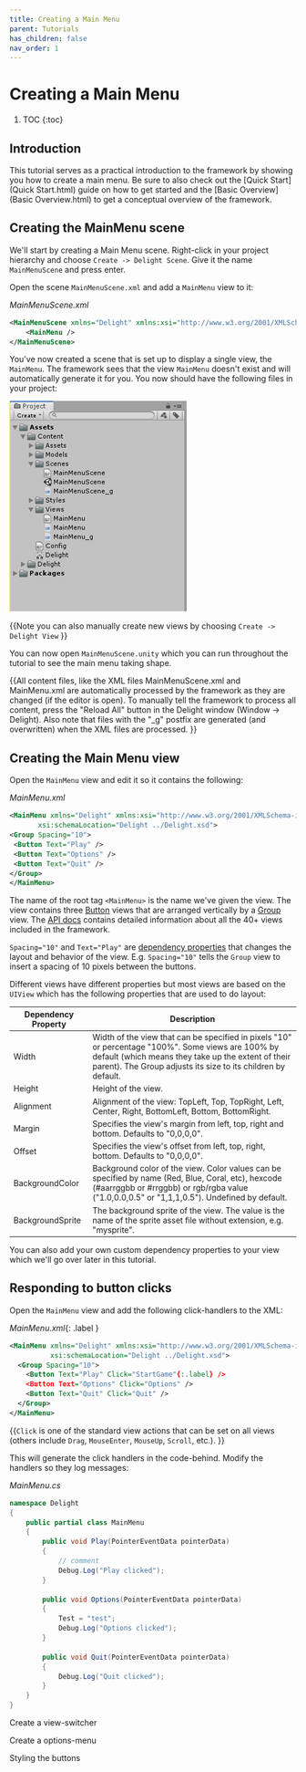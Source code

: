 ```yaml
---
title: Creating a Main Menu
parent: Tutorials
has_children: false
nav_order: 1
---
```

# Creating a Main Menu

1. TOC
{:toc}

## Introduction

This tutorial serves as a practical introduction to the framework by showing you how to create a main menu. Be sure to also check out the [Quick Start](Quick Start.html)  guide on how to get started and the [Basic Overview](Basic Overview.html) to get a conceptual overview of the framework. 



## Creating the MainMenu scene

We'll start by creating a Main Menu scene. Right-click in your project hierarchy and choose `Create -> Delight Scene`. Give it the name `MainMenuScene` and press enter.

Open the scene `MainMenuScene.xml` and add a `MainMenu` view to it:

*MainMenuScene.xml*

```xml
<MainMenuScene xmlns="Delight" xmlns:xsi="http://www.w3.org/2001/XMLSchema-instance" xsi:schemaLocation="Delight ../Delight.xsd">
    <MainMenu />    
</MainMenuScene>
```

You've now created a scene that is set up to display a single view, the `MainMenu`. The framework sees that the view `MainMenu` doesn't exist and will automatically generate it for you. You now should have the following files in your project:

![](main-menu-files.png)

{{Note you can also manually create new views by choosing `Create -> Delight View` }}

You can now open `MainMenuScene.unity` which you can run throughout the tutorial to see the main menu taking shape.

{{All content files, like the XML files MainMenuScene.xml and MainMenu.xml are automatically processed by the framework as they are changed (if the editor is open). To manually tell the framework to process all content, press the "Reload All" button in the Delight window (Window -> Delight). Also note that files with the "_g" postfix are generated (and overwritten) when the XML files are processed. }}



## Creating the Main Menu view

Open the `MainMenu` view and edit it so it contains the following:

*MainMenu.xml*

   ```xml
<MainMenu xmlns="Delight" xmlns:xsi="http://www.w3.org/2001/XMLSchema-instance" 
          xsi:schemaLocation="Delight ../Delight.xsd">
  <Group Spacing="10">
    <Button Text="Play" />
    <Button Text="Options" />
    <Button Text="Quit" />
  </Group>
</MainMenu>
   ```

The name of the root tag `<MainMenu>` is the name we've given the view. The view contains three [Button](link-to-button-api) views that are arranged vertically by a [Group](link-to-group-api) view. The [API docs](api-docs-link) contains detailed information about all the 40+ views included in the framework.

`Spacing="10"` and `Text="Play"` are [dependency properties](link-to-dependency-properties-in-overview) that changes the layout and behavior of the  view. E.g. `Spacing="10"` tells the `Group` view to insert a spacing of 10 pixels between the buttons.

Different views have different properties but most views are based on the `UIView` which has the following properties that are used to do layout:

| Dependency Property | Description                                                  |
| ------------------- | ------------------------------------------------------------ |
| Width               | Width of the view that can be specified in pixels "10" or percentage "100%". Some views are 100% by default (which means they take up the extent of their parent). The Group adjusts its size to its children by default. |
| Height              | Height of the view.                                          |
| Alignment           | Alignment of the view: TopLeft, Top, TopRight, Left, Center, Right, BottomLeft, Bottom, BottomRight. |
| Margin              | Specifies the view's margin from left, top, right and bottom. Defaults to "0,0,0,0". |
| Offset              | Specifies the view's offset from left, top, right, bottom. Defaults to "0,0,0,0". |
| BackgroundColor     | Background color of the view. Color values can be specified by name (Red, Blue, Coral, etc), hexcode (#aarrggbb or #rrggbb) or rgb/rgba value ("1.0,0.0,0.5" or "1,1,1,0.5"). Undefined by default. |
| BackgroundSprite    | The background sprite of the view. The value is the name of the sprite asset file without extension, e.g. "mysprite". |

You can also add your own custom dependency properties to your view which we'll go over later in this tutorial.



## Responding to button clicks

Open the `MainMenu` view and add the following click-handlers to the XML:

*MainMenu.xml*{: .label }

```xml
<MainMenu xmlns="Delight" xmlns:xsi="http://www.w3.org/2001/XMLSchema-instance" 
          xsi:schemaLocation="Delight ../Delight.xsd">
  <Group Spacing="10">
    <Button Text="Play" Click="StartGame"{:.label} />
    <Button Text="Options" Click="Options" />
    <Button Text="Quit" Click="Quit" />
  </Group>
</MainMenu>

```

{{`Click` is one of the standard view actions that can be set on all views (others include `Drag`, `MouseEnter`, `MouseUp`, `Scroll`, etc.). }}

This will generate the click handlers in the code-behind. Modify the handlers so they log messages:

*MainMenu.cs*

```c#
namespace Delight
{
    public partial class MainMenu
    {
        public void Play(PointerEventData pointerData)
        {
            // comment
            Debug.Log("Play clicked");
        }

        public void Options(PointerEventData pointerData)
        {
            Test = "test";
            Debug.Log("Options clicked");
        }

        public void Quit(PointerEventData pointerData)
        {
            Debug.Log("Quit clicked");
        }
    }
}
```







Create a view-switcher 

Create a options-menu

Styling the buttons




